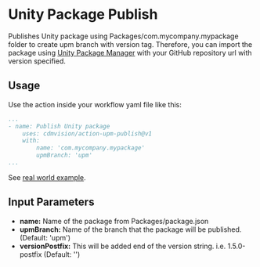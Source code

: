 # Unity Package Publish

Publishes Unity package using Packages/com.mycompany.mypackage folder to create upm branch with version tag.
Therefore, you can import the package using [Unity Package Manager](https://docs.unity3d.com/2022.1/Documentation/Manual/upm-ui-giturl.html) with your GitHub repository url with version specified.

## Usage

Use the action inside your workflow yaml file like this:

```yaml
...
- name: Publish Unity package
    uses: cdmvision/action-upm-publish@v1
    with: 
        name: 'com.mycompany.mypackage'
        upmBranch: 'upm'
...

```

See [real world example](https://github.com/ibrahimpenekli/GameToolkit-Localization/blob/develop/.github/workflows/deploy-upm.yml).

## Input Parameters

* **name:** Name of the package from Packages/package.json
* **upmBranch:** Name of the branch that the package will be published. (Default: 'upm')
* **versionPostfix:** This will be added end of the version string. i.e. 1.5.0-postfix (Default: '')
